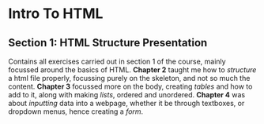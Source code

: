 # Intro To HTML
## Section 1: HTML Structure Presentation

Contains all exercises carried out in section 1 of the course, mainly focussed around the basics of HTML. **Chapter 2** taught me how to *structure* a html file properly, focussing purely on the skeleton, and not so much the content. **Chapter 3** focussed more on the body, creating *tables* and how to add to it, along with making *lists*, ordered and unordered. **Chapter 4** was about *inputting* data into a webpage, whether it be through textboxes, or dropdown menus, hence creating a *form*.
